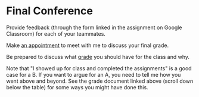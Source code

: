# Final Conference

Provide feedback (through the form linked in the assignment on Google Classroom) for each of your teammates.

Make [an appointment](https://calendar.app.google/Q9xY6qLg96KNtzFJA) to meet with me to discuss your final grade.

Be prepared to discuss what [grade](https://docs.google.com/document/d/1xXvmiHJB66jHNd4ZFUIw1FyP-7K8a1wr882bVuA3naM/edit?usp=sharing) you should have for the class and why.

Note that "I showed up for class and completed the assignments" is a good case for a B. If you want to argue for an A, you need to tell me how you went above and beyond. See the grade document linked above (scroll down below the table) for some ways you might have done this.
